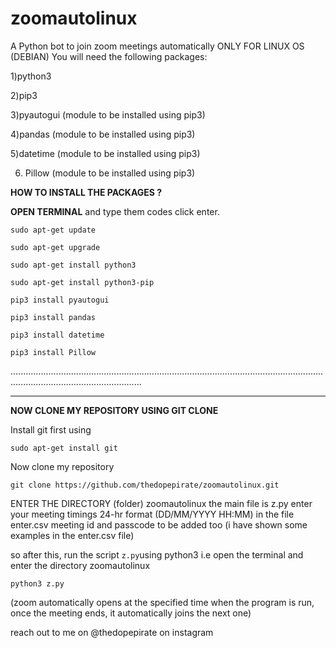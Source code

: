 # zoomautolinux

A Python bot to join zoom meetings automatically ONLY FOR LINUX OS (DEBIAN)
You will need the following packages:

1)python3 

2)pip3 

3)pyautogui (module to be installed using pip3)

4)pandas  (module to be installed using pip3)

5)datetime  (module to be installed using pip3)

6) Pillow  (module to be installed using pip3)

**HOW TO INSTALL THE PACKAGES ?**

**OPEN TERMINAL** and type them codes click enter.

``sudo apt-get update``

``sudo apt-get upgrade``

``sudo apt-get install python3``

``sudo apt-get install python3-pip``

``pip3 install pyautogui``

``pip3 install pandas``

``pip3 install datetime``

``pip3 install Pillow``

................................................................................................................................................................................
*********************************************************************************************************************************************************************************

**NOW CLONE MY REPOSITORY USING GIT CLONE**

Install git first using

``sudo apt-get install git``

Now clone my repository

``git clone https://github.com/thedopepirate/zoomautolinux.git``


ENTER THE DIRECTORY (folder) zoomautolinux
the main file is z.py
enter your meeting timings 24-hr format (DD/MM/YYYY HH:MM) in the file enter.csv
meeting id and passcode to be added too (i have shown some examples in the enter.csv file)

so after this, run the script ``z.py``using python3 i.e open the terminal and enter the directory zoomautolinux 

``python3 z.py``

(zoom automatically opens at the specified time when the program is run, once the meeting ends, it automatically joins the next one)


reach out to me on @thedopepirate on instagram 
